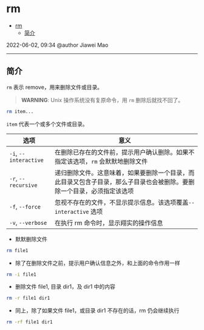 # rm

- [rm](#rm)
  - [简介](#简介)

2022-06-02, 09:34
@author Jiawei Mao
***

## 简介

`rm` 表示 remove，用来删除文件或目录。

> **WARNING**: Unix 操作系统没有复原命令，用 `rm` 删除后就找不回了。

```sh
rm item...
```

`item` 代表一个或多个文件或目录。

|选项|意义|
|---|---|
|`-i`, `--interactive`|在删除已存在的文件前，提示用户确认删除。如果不指定该选项，`rm` 会默默地删除文件|
|`-r`, `--recursive`|递归删除文件。这意味着，如果要删除一个目录，而此目录又包含子目录，那么子目录也会被删除。要删除一个目录，必须指定该选项|
|`-f`, `--force`|忽视不存在的文件，不显示提示信息。该选项覆盖`--interactive` 选项|
|`-v`, `--verbose`|在执行 rm 命令时，显示翔实的操作信息|

- 默默删除文件

```bash
rm file1
```

- 除了在删除文件之前，提示用户确认信息之外，和上面的命令作用一样

```bash
rm -i file1
```

- 删除文件 file1, 目录 dir1，及 dir1 中的内容

```bash
rm -r file1 dir1
```

- 同上，除了如果文件 file1，或目录 dir1 不存在的话，rm 仍会继续执行

```bash
rm -rf file1 dir1
```